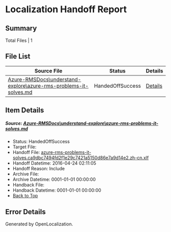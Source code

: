 # <a name='report-top'></a> Localization Handoff Report

## Summary
 Total Files | 1

## File List
 Source File | Status | Details 
 ----------- | ------ | ------- 
 [Azure-RMSDocs\understand-explore\azure-rms-problems-it-solves.md](https://github.com/Microsoft/Azure-RMSDocs-pr/blob/c730a4125c5bb21a0fb69f197cfafef476437da2/Azure-RMSDocs/understand-explore/azure-rms-problems-it-solves.md) | HandedOffSuccess | [Details](#bb5da969cb6a7e65f5530908e521a849121ed255368)

## Item Details
##### <a name='bb5da969cb6a7e65f5530908e521a849121ed255368'></a> Source: [Azure-RMSDocs\understand-explore\azure-rms-problems-it-solves.md](https://github.com/Microsoft/Azure-RMSDocs-pr/blob/c730a4125c5bb21a0fb69f197cfafef476437da2/Azure-RMSDocs/understand-explore/azure-rms-problems-it-solves.md)
* Status: HandedOffSuccess
* Target File: 
* Handoff File: [azure-rms-problems-it-solves.ca9dbc7494fd2f1e29c7421a5150d86e7a9d14e2.zh-cn.xlf](https://github.com/Microsoft/EM.handoff/blob/4920ed444082a230818191d0608c888d1d2bc7d3/ol-handoff/Microsoft/Azure-RMSDocs-pr.zh-cn/master/azure-rms-problems-it-solves.ca9dbc7494fd2f1e29c7421a5150d86e7a9d14e2.zh-cn.xlf)
* Handoff Datetime: 2016-04-24 02:11:05
* Handoff Reason: Include
* Archive File: 
* Archive Datetime: 0001-01-01 00:00:00
* Handback File: 
* Handback Datetime: 0001-01-01 00:00:00
* [Back to Top](#report-top)


## Error Details

Generated by OpenLocalization.
